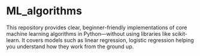 # ML_algorithms
This repository provides clear, beginner-friendly implementations of core machine learning algorithms in Python—without using libraries like scikit-learn. It covers models such as linear regression, logistic regression helping you understand how they work from the ground up.
